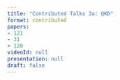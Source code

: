 ```yaml
---
title: "Contributed Talks 3a: QKD"
format: contributed
papers:
- 121
- 31
- 120
videoId: null
presentation: null
draft: false
---
```

